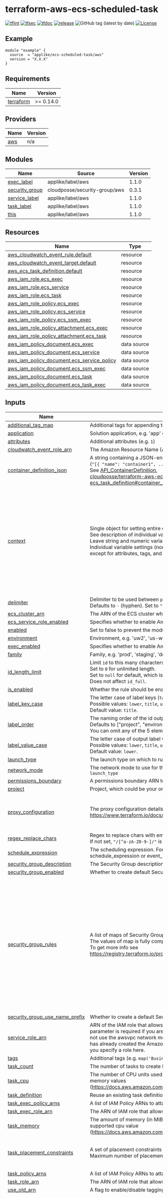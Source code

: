 # terraform-aws-ecs-scheduled-task

[![tflint](https://github.com/applike/terraform-aws-ecs-scheduled-task/workflows/tflint/badge.svg?branch=master&event=push)](https://github.com/applike/terraform-aws-ecs-scheduled-task/actions?query=workflow%3Atflint+event%3Apush+branch%3Amaster)
[![tfsec](https://github.com/applike/terraform-aws-ecs-scheduled-task/workflows/tfsec/badge.svg?branch=master&event=push)](https://github.com/applike/terraform-aws-ecs-scheduled-task/actions?query=workflow%3Atfsec+event%3Apush+branch%3Amaster)
[![tfdoc](https://github.com/applike/terraform-aws-ecs-scheduled-task/workflows/tfdoc/badge.svg?branch=master&event=push)](https://github.com/applike/terraform-aws-ecs-scheduled-task/actions?query=workflow%3Atfdoc+event%3Apush+branch%3Amaster)
[![release](https://github.com/applike/terraform-aws-ecs-scheduled-task/workflows/release/badge.svg?branch=master&event=push)](https://github.com/applike/terraform-aws-ecs-scheduled-task/actions?query=workflow%3Arelease+event%3Apush+branch%3Amaster)
![GitHub tag (latest by date)](https://img.shields.io/github/v/tag/applike/terraform-aws-ecs-scheduled-task)
[![License](https://img.shields.io/github/license/applike/terraform-aws-ecs-scheduled-task)](https://github.com/applike/terraform-aws-ecs-scheduled-task/blob/master/LICENSE)

## Example
```hcl
module "example" {
  source  = "applike/ecs-scheduled-task/aws"
  version = "X.X.X"
}
```
<!--- BEGIN_TF_DOCS --->
## Requirements

| Name | Version |
|------|---------|
| <a name="requirement_terraform"></a> [terraform](#requirement\_terraform) | >= 0.14.0 |

## Providers

| Name | Version |
|------|---------|
| <a name="provider_aws"></a> [aws](#provider\_aws) | n/a |

## Modules

| Name | Source | Version |
|------|--------|---------|
| <a name="module_exec_label"></a> [exec\_label](#module\_exec\_label) | applike/label/aws | 1.1.0 |
| <a name="module_security_group"></a> [security\_group](#module\_security\_group) | cloudposse/security-group/aws | 0.3.1 |
| <a name="module_service_label"></a> [service\_label](#module\_service\_label) | applike/label/aws | 1.1.0 |
| <a name="module_task_label"></a> [task\_label](#module\_task\_label) | applike/label/aws | 1.1.0 |
| <a name="module_this"></a> [this](#module\_this) | applike/label/aws | 1.1.0 |

## Resources

| Name | Type |
|------|------|
| [aws_cloudwatch_event_rule.default](https://registry.terraform.io/providers/hashicorp/aws/latest/docs/resources/cloudwatch_event_rule) | resource |
| [aws_cloudwatch_event_target.default](https://registry.terraform.io/providers/hashicorp/aws/latest/docs/resources/cloudwatch_event_target) | resource |
| [aws_ecs_task_definition.default](https://registry.terraform.io/providers/hashicorp/aws/latest/docs/resources/ecs_task_definition) | resource |
| [aws_iam_role.ecs_exec](https://registry.terraform.io/providers/hashicorp/aws/latest/docs/resources/iam_role) | resource |
| [aws_iam_role.ecs_service](https://registry.terraform.io/providers/hashicorp/aws/latest/docs/resources/iam_role) | resource |
| [aws_iam_role.ecs_task](https://registry.terraform.io/providers/hashicorp/aws/latest/docs/resources/iam_role) | resource |
| [aws_iam_role_policy.ecs_exec](https://registry.terraform.io/providers/hashicorp/aws/latest/docs/resources/iam_role_policy) | resource |
| [aws_iam_role_policy.ecs_service](https://registry.terraform.io/providers/hashicorp/aws/latest/docs/resources/iam_role_policy) | resource |
| [aws_iam_role_policy.ecs_ssm_exec](https://registry.terraform.io/providers/hashicorp/aws/latest/docs/resources/iam_role_policy) | resource |
| [aws_iam_role_policy_attachment.ecs_exec](https://registry.terraform.io/providers/hashicorp/aws/latest/docs/resources/iam_role_policy_attachment) | resource |
| [aws_iam_role_policy_attachment.ecs_task](https://registry.terraform.io/providers/hashicorp/aws/latest/docs/resources/iam_role_policy_attachment) | resource |
| [aws_iam_policy_document.ecs_exec](https://registry.terraform.io/providers/hashicorp/aws/latest/docs/data-sources/iam_policy_document) | data source |
| [aws_iam_policy_document.ecs_service](https://registry.terraform.io/providers/hashicorp/aws/latest/docs/data-sources/iam_policy_document) | data source |
| [aws_iam_policy_document.ecs_service_policy](https://registry.terraform.io/providers/hashicorp/aws/latest/docs/data-sources/iam_policy_document) | data source |
| [aws_iam_policy_document.ecs_ssm_exec](https://registry.terraform.io/providers/hashicorp/aws/latest/docs/data-sources/iam_policy_document) | data source |
| [aws_iam_policy_document.ecs_task](https://registry.terraform.io/providers/hashicorp/aws/latest/docs/data-sources/iam_policy_document) | data source |
| [aws_iam_policy_document.ecs_task_exec](https://registry.terraform.io/providers/hashicorp/aws/latest/docs/data-sources/iam_policy_document) | data source |

## Inputs

| Name | Description | Type | Default | Required |
|------|-------------|------|---------|:--------:|
| <a name="input_additional_tag_map"></a> [additional\_tag\_map](#input\_additional\_tag\_map) | Additional tags for appending to tags\_as\_list\_of\_maps. Not added to `tags`. | `map(string)` | `{}` | no |
| <a name="input_application"></a> [application](#input\_application) | Solution application, e.g. 'app' or 'jenkins' | `string` | `null` | no |
| <a name="input_attributes"></a> [attributes](#input\_attributes) | Additional attributes (e.g. `1`) | `list(string)` | `[]` | no |
| <a name="input_cloudwatch_event_role_arn"></a> [cloudwatch\_event\_role\_arn](#input\_cloudwatch\_event\_role\_arn) | The Amazon Resource Name (ARN) of the IAM role to be used for this target when the rule is triggered. | `string` | `""` | no |
| <a name="input_container_definition_json"></a> [container\_definition\_json](#input\_container\_definition\_json) | A string containing a JSON-encoded array of container definitions<br>(`"[{ "name": "container1", ... }, { "name": "container2", ... }]"`).<br>See [API\_ContainerDefinition](https://docs.aws.amazon.com/AmazonECS/latest/APIReference/API_ContainerDefinition.html),<br>[cloudposse/terraform-aws-ecs-container-definition](https://github.com/cloudposse/terraform-aws-ecs-container-definition), or<br>[ecs\_task\_definition#container\_definitions](https://registry.terraform.io/providers/hashicorp/aws/latest/docs/resources/ecs_task_definition#container_definitions) | `string` | n/a | yes |
| <a name="input_context"></a> [context](#input\_context) | Single object for setting entire context at once.<br>See description of individual variables for details.<br>Leave string and numeric variables as `null` to use default value.<br>Individual variable settings (non-null) override settings in context object,<br>except for attributes, tags, and additional\_tag\_map, which are merged. | `any` | <pre>{<br>  "additional_tag_map": {},<br>  "application": null,<br>  "attributes": [],<br>  "delimiter": null,<br>  "enabled": true,<br>  "environment": null,<br>  "family": null,<br>  "id_length_limit": null,<br>  "label_key_case": null,<br>  "label_order": [],<br>  "label_value_case": null,<br>  "project": null,<br>  "regex_replace_chars": null,<br>  "tags": {}<br>}</pre> | no |
| <a name="input_delimiter"></a> [delimiter](#input\_delimiter) | Delimiter to be used between `project`, `environment`, `family`, `application` and `attributes`.<br>Defaults to `-` (hyphen). Set to `""` to use no delimiter at all. | `string` | `null` | no |
| <a name="input_ecs_cluster_arn"></a> [ecs\_cluster\_arn](#input\_ecs\_cluster\_arn) | The ARN of the ECS cluster where service will be provisioned | `string` | n/a | yes |
| <a name="input_ecs_service_role_enabled"></a> [ecs\_service\_role\_enabled](#input\_ecs\_service\_role\_enabled) | Specifies whether to enable Amazon ECS service role | `bool` | `false` | no |
| <a name="input_enabled"></a> [enabled](#input\_enabled) | Set to false to prevent the module from creating any resources | `bool` | `null` | no |
| <a name="input_environment"></a> [environment](#input\_environment) | Environment, e.g. 'uw2', 'us-west-2', OR 'prod', 'staging', 'dev', 'UAT' | `string` | `null` | no |
| <a name="input_exec_enabled"></a> [exec\_enabled](#input\_exec\_enabled) | Specifies whether to enable Amazon ECS Exec for the tasks within the service | `bool` | `false` | no |
| <a name="input_family"></a> [family](#input\_family) | Family, e.g. 'prod', 'staging', 'dev', OR 'source', 'build', 'test', 'deploy', 'release' | `string` | `null` | no |
| <a name="input_id_length_limit"></a> [id\_length\_limit](#input\_id\_length\_limit) | Limit `id` to this many characters (minimum 6).<br>Set to `0` for unlimited length.<br>Set to `null` for default, which is `0`.<br>Does not affect `id_full`. | `number` | `null` | no |
| <a name="input_is_enabled"></a> [is\_enabled](#input\_is\_enabled) | Whether the rule should be enabled. | `bool` | `true` | no |
| <a name="input_label_key_case"></a> [label\_key\_case](#input\_label\_key\_case) | The letter case of label keys (`tag` names) (i.e. `name`, `namespace`, `environment`, `stage`, `attributes`) to use in `tags`.<br>Possible values: `lower`, `title`, `upper`.<br>Default value: `title`. | `string` | `null` | no |
| <a name="input_label_order"></a> [label\_order](#input\_label\_order) | The naming order of the id output and Name tag.<br>Defaults to ["project", "environment", "family", "application", "attributes"].<br>You can omit any of the 5 elements, but at least one must be present. | `list(string)` | `null` | no |
| <a name="input_label_value_case"></a> [label\_value\_case](#input\_label\_value\_case) | The letter case of output label values (also used in `tags` and `id`).<br>Possible values: `lower`, `title`, `upper` and `none` (no transformation).<br>Default value: `lower`. | `string` | `null` | no |
| <a name="input_launch_type"></a> [launch\_type](#input\_launch\_type) | The launch type on which to run your service. Valid values are `EC2` and `FARGATE` | `string` | `"EC2"` | no |
| <a name="input_network_mode"></a> [network\_mode](#input\_network\_mode) | The network mode to use for the task. This is required to be `awsvpc` for `FARGATE` `launch_type` or `null` for `EC2` `launch_type` | `string` | `null` | no |
| <a name="input_permissions_boundary"></a> [permissions\_boundary](#input\_permissions\_boundary) | A permissions boundary ARN to apply to the 3 roles that are created. | `string` | `""` | no |
| <a name="input_project"></a> [project](#input\_project) | Project, which could be your organization name or abbreviation, e.g. 'eg' or 'cp' | `string` | `null` | no |
| <a name="input_proxy_configuration"></a> [proxy\_configuration](#input\_proxy\_configuration) | The proxy configuration details for the App Mesh proxy. See `proxy_configuration` docs https://www.terraform.io/docs/providers/aws/r/ecs_task_definition.html#proxy-configuration-arguments | <pre>object({<br>    type           = string<br>    container_name = string<br>    properties     = map(string)<br>  })</pre> | `null` | no |
| <a name="input_regex_replace_chars"></a> [regex\_replace\_chars](#input\_regex\_replace\_chars) | Regex to replace chars with empty string in `project`, `environment`, `family` and `application`.<br>If not set, `"/[^a-zA-Z0-9-]/"` is used to remove all characters other than hyphens, letters and digits. | `string` | `null` | no |
| <a name="input_schedule_expression"></a> [schedule\_expression](#input\_schedule\_expression) | The scheduling expression. For example, cron(0 20 * * ? *) or rate(5 minutes). At least one of schedule\_expression or event\_pattern is required. Can only be used on the default event bus. | `string` | `""` | no |
| <a name="input_security_group_description"></a> [security\_group\_description](#input\_security\_group\_description) | The Security Group description. | `string` | `"ECS service Security Group"` | no |
| <a name="input_security_group_enabled"></a> [security\_group\_enabled](#input\_security\_group\_enabled) | Whether to create default Security Group for ECS service. | `bool` | `false` | no |
| <a name="input_security_group_rules"></a> [security\_group\_rules](#input\_security\_group\_rules) | A list of maps of Security Group rules.<br>The values of map is fully complated with `aws_security_group_rule` resource.<br>To get more info see https://registry.terraform.io/providers/hashicorp/aws/latest/docs/resources/security_group_rule . | `list(any)` | <pre>[<br>  {<br>    "cidr_blocks": [<br>      "0.0.0.0/0"<br>    ],<br>    "description": "Allow all outbound traffic",<br>    "from_port": 0,<br>    "protocol": -1,<br>    "to_port": 0,<br>    "type": "egress"<br>  },<br>  {<br>    "cidr_blocks": [<br>      "0.0.0.0/0"<br>    ],<br>    "description": "Enables ping command from anywhere, see https://docs.aws.amazon.com/AWSEC2/latest/UserGuide/security-group-rules-reference.html#sg-rules-ping",<br>    "from_port": 8,<br>    "protocol": "icmp",<br>    "to_port": 0,<br>    "type": "ingress"<br>  }<br>]</pre> | no |
| <a name="input_security_group_use_name_prefix"></a> [security\_group\_use\_name\_prefix](#input\_security\_group\_use\_name\_prefix) | Whether to create a default Security Group with unique name beginning with the normalized prefix. | `bool` | `false` | no |
| <a name="input_service_role_arn"></a> [service\_role\_arn](#input\_service\_role\_arn) | ARN of the IAM role that allows Amazon ECS to make calls to your load balancer on your behalf. This parameter is required if you are using a load balancer with your service, but only if your task definition does not use the awsvpc network mode. If using awsvpc network mode, do not specify this role. If your account has already created the Amazon ECS service-linked role, that role is used by default for your service unless you specify a role here. | `string` | `null` | no |
| <a name="input_tags"></a> [tags](#input\_tags) | Additional tags (e.g. `map('BusinessUnit','XYZ')` | `map(string)` | `{}` | no |
| <a name="input_task_count"></a> [task\_count](#input\_task\_count) | The number of tasks to create based on the TaskDefinition. | `number` | `null` | no |
| <a name="input_task_cpu"></a> [task\_cpu](#input\_task\_cpu) | The number of CPU units used by the task. If using `FARGATE` launch type `task_cpu` must match supported memory values (https://docs.aws.amazon.com/AmazonECS/latest/developerguide/task_definition_parameters.html#task_size) | `number` | `null` | no |
| <a name="input_task_definition"></a> [task\_definition](#input\_task\_definition) | Reuse an existing task definition family and revision for the ecs service instead of creating one | `string` | `null` | no |
| <a name="input_task_exec_policy_arns"></a> [task\_exec\_policy\_arns](#input\_task\_exec\_policy\_arns) | A list of IAM Policy ARNs to attach to the generated task execution role. | `list(string)` | `[]` | no |
| <a name="input_task_exec_role_arn"></a> [task\_exec\_role\_arn](#input\_task\_exec\_role\_arn) | The ARN of IAM role that allows the ECS/Fargate agent to make calls to the ECS API on your behalf | `string` | `""` | no |
| <a name="input_task_memory"></a> [task\_memory](#input\_task\_memory) | The amount of memory (in MiB) used by the task. If using Fargate launch type `task_memory` must match supported cpu value (https://docs.aws.amazon.com/AmazonECS/latest/developerguide/task_definition_parameters.html#task_size) | `number` | `null` | no |
| <a name="input_task_placement_constraints"></a> [task\_placement\_constraints](#input\_task\_placement\_constraints) | A set of placement constraints rules that are taken into consideration during task placement.<br>Maximum number of placement\_constraints is 10. See [`placement_constraints`](https://registry.terraform.io/providers/hashicorp/aws/latest/docs/resources/ecs_task_definition#placement-constraints-arguments) | <pre>list(object({<br>    type       = string<br>    expression = string<br>  }))</pre> | `[]` | no |
| <a name="input_task_policy_arns"></a> [task\_policy\_arns](#input\_task\_policy\_arns) | A list of IAM Policy ARNs to attach to the generated task role. | `list(string)` | `[]` | no |
| <a name="input_task_role_arn"></a> [task\_role\_arn](#input\_task\_role\_arn) | The ARN of IAM role that allows your Amazon ECS container task to make calls to other AWS services | `string` | `""` | no |
| <a name="input_use_old_arn"></a> [use\_old\_arn](#input\_use\_old\_arn) | A flag to enable/disable tagging the ecs resources that require the new arn format | `bool` | `false` | no |
| <a name="input_volumes"></a> [volumes](#input\_volumes) | Task volume definitions as list of configuration objects | <pre>list(object({<br>    host_path = string<br>    name      = string<br>    docker_volume_configuration = list(object({<br>      autoprovision = bool<br>      driver        = string<br>      driver_opts   = map(string)<br>      labels        = map(string)<br>      scope         = string<br>    }))<br>    efs_volume_configuration = list(object({<br>      file_system_id          = string<br>      root_directory          = string<br>      transit_encryption      = string<br>      transit_encryption_port = string<br>      authorization_config = list(object({<br>        access_point_id = string<br>        iam             = string<br>      }))<br>    }))<br>  }))</pre> | `[]` | no |
| <a name="input_vpc_id"></a> [vpc\_id](#input\_vpc\_id) | The VPC ID where resources are created | `string` | `null` | no |

## Outputs

| Name | Description |
|------|-------------|
| <a name="output_ecs_exec_role_policy_id"></a> [ecs\_exec\_role\_policy\_id](#output\_ecs\_exec\_role\_policy\_id) | The ECS service role policy ID, in the form of `role_name:role_policy_name` |
| <a name="output_ecs_exec_role_policy_name"></a> [ecs\_exec\_role\_policy\_name](#output\_ecs\_exec\_role\_policy\_name) | ECS service role name |
| <a name="output_security_group_arn"></a> [security\_group\_arn](#output\_security\_group\_arn) | Security Group ARN of the ECS task |
| <a name="output_security_group_id"></a> [security\_group\_id](#output\_security\_group\_id) | Security Group ID of the ECS task |
| <a name="output_security_group_name"></a> [security\_group\_name](#output\_security\_group\_name) | Security Group name of the ECS task |
| <a name="output_service_role_arn"></a> [service\_role\_arn](#output\_service\_role\_arn) | ECS Service role ARN |
| <a name="output_task_definition_family"></a> [task\_definition\_family](#output\_task\_definition\_family) | ECS task definition family |
| <a name="output_task_definition_revision"></a> [task\_definition\_revision](#output\_task\_definition\_revision) | ECS task definition revision |
| <a name="output_task_exec_role_arn"></a> [task\_exec\_role\_arn](#output\_task\_exec\_role\_arn) | ECS Task exec role ARN |
| <a name="output_task_exec_role_name"></a> [task\_exec\_role\_name](#output\_task\_exec\_role\_name) | ECS Task role name |
| <a name="output_task_role_arn"></a> [task\_role\_arn](#output\_task\_role\_arn) | ECS Task role ARN |
| <a name="output_task_role_id"></a> [task\_role\_id](#output\_task\_role\_id) | ECS Task role id |
| <a name="output_task_role_name"></a> [task\_role\_name](#output\_task\_role\_name) | ECS Task role name |

<!--- END_TF_DOCS --->